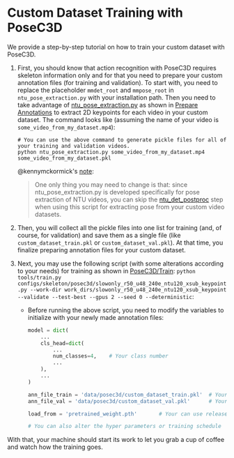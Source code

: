 
# Custom Dataset Training with PoseC3D

We provide a step-by-step tutorial on how to train your custom dataset with PoseC3D.

1. First, you should know that action recognition with PoseC3D requires skeleton information only and for that you need to prepare your custom annotation files (for training and validation). To start with, you need to replace the placeholder `mmdet_root` and `mmpose_root` in `ntu_pose_extraction.py` with your installation path. Then you need to take advantage of [ntu_pose_extraction.py](https://github.com/open-mmlab/mmaction2/blob/90fc8440961987b7fe3ee99109e2c633c4e30158/tools/data/skeleton/ntu_pose_extraction.py) as shown in [Prepare Annotations](https://github.com/open-mmlab/mmaction2/blob/master/tools/data/skeleton/README.md#prepare-annotations) to extract 2D keypoints for each video in your custom dataset. The command looks like (assuming the name of your video is `some_video_from_my_dataset.mp4`):

    ```shell
    # You can use the above command to generate pickle files for all of your training and validation videos.
    python ntu_pose_extraction.py some_video_from_my_dataset.mp4 some_video_from_my_dataset.pkl
    ```

    @kennymckormick's [note](https://github.com/open-mmlab/mmaction2/issues/1216#issuecomment-950130079):

    > One only thing you may need to change is that: since ntu_pose_extraction.py is developed specifically for pose extraction of NTU videos, you can skip the [ntu_det_postproc](https://github.com/open-mmlab/mmaction2/blob/90fc8440961987b7fe3ee99109e2c633c4e30158/tools/data/skeleton/ntu_pose_extraction.py#L307) step when using this script for extracting pose from your custom video datasets.

2. Then, you will collect all the pickle files into one list for training (and, of course, for validation) and save them as a single file (like `custom_dataset_train.pkl` or `custom_dataset_val.pkl`). At that time, you finalize preparing annotation files for your custom dataset.

3. Next, you may use the following script (with some alterations according to your needs) for training as shown in [PoseC3D/Train](https://github.com/open-mmlab/mmaction2/blob/master/configs/skeleton/posec3d/README.md#train): `python tools/train.py configs/skeleton/posec3d/slowonly_r50_u48_240e_ntu120_xsub_keypoint.py --work-dir work_dirs/slowonly_r50_u48_240e_ntu120_xsub_keypoint --validate --test-best --gpus 2 --seed 0 --deterministic`:

    - Before running the above script, you need to modify the variables to initialize with your newly made annotation files:

        ```python
        model = dict(
            ...
            cls_head=dict(
                ...
                num_classes=4,    # Your class number
                ...
            ),
            ...
        )

        ann_file_train = 'data/posec3d/custom_dataset_train.pkl'  # Your annotation for training
        ann_file_val = 'data/posec3d/custom_dataset_val.pkl'      # Your annotation for validation

        load_from = 'pretrained_weight.pth'       # Your can use released weights for initialization, set to None if training from scratch

        # You can also alter the hyper parameters or training schedule
        ```

With that, your machine should start its work to let you grab a cup of coffee and watch how the training goes.
